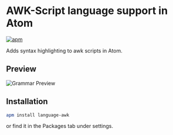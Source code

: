 # AWK-Script language support in Atom
[![apm](https://img.shields.io/apm/l/icon-fonts.svg?style=flat)](https://atom.io/packages/language-awk)

Adds syntax highlighting to awk scripts in Atom.


## Preview
![Grammar Preview](https://cloud.githubusercontent.com/assets/15639707/11022700/5c13dc68-8665-11e5-80a7-10b7475648b0.png)


## Installation

```sh
apm install language-awk
```

or find it in the Packages tab under settings.
